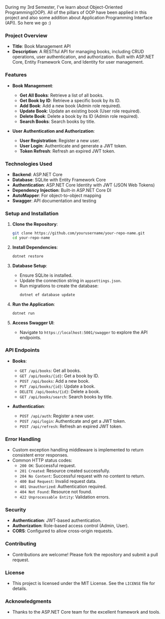 During my 3rd Semester, I've learn about Object-Oriented Programming(OOP). All of the pillars of OOP have been applied in this project and also some addition about Application Programming Interface (API). So here we go :)

### Project Overview
- **Title**: Book Management API
- **Description**: A RESTful API for managing books, including CRUD operations, user authentication, and authorization. Built with ASP.NET Core, Entity Framework Core, and Identity for user management.

### Features
- **Book Management**:
  - **Get All Books**: Retrieve a list of all books.
  - **Get Book by ID**: Retrieve a specific book by its ID.
  - **Add Book**: Add a new book (Admin role required).
  - **Update Book**: Update an existing book (User role required).
  - **Delete Book**: Delete a book by its ID (Admin role required).
  - **Search Books**: Search books by title.

- **User Authentication and Authorization**:
  - **User Registration**: Register a new user.
  - **User Login**: Authenticate and generate a JWT token.
  - **Token Refresh**: Refresh an expired JWT token.

### Technologies Used
- **Backend**: ASP.NET Core
- **Database**: SQLite with Entity Framework Core
- **Authentication**: ASP.NET Core Identity with JWT (JSON Web Tokens)
- **Dependency Injection**: Built-in ASP.NET Core DI
- **AutoMapper**: For object-to-object mapping
- **Swagger**: API documentation and testing

### Setup and Installation
1. **Clone the Repository**:
   ```bash
   git clone https://github.com/yourusername/your-repo-name.git
   cd your-repo-name
   ```

2. **Install Dependencies**:
   ```bash
   dotnet restore
   ```

3. **Database Setup**:
   - Ensure SQLite is installed.
   - Update the connection string in `appsettings.json`.
   - Run migrations to create the database:
     ```bash
     dotnet ef database update
     ```

4. **Run the Application**:
   ```bash
   dotnet run
   ```

5. **Access Swagger UI**:
   - Navigate to `https://localhost:5001/swagger` to explore the API endpoints.

### API Endpoints
- **Books**:
  - `GET /api/books`: Get all books.
  - `GET /api/books/{id}`: Get a book by ID.
  - `POST /api/books`: Add a new book.
  - `PUT /api/books/{id}`: Update a book.
  - `DELETE /api/books/{id}`: Delete a book.
  - `GET /api/books/search`: Search books by title.

- **Authentication**:
  - `POST /api/auth`: Register a new user.
  - `POST /api/login`: Authenticate and get a JWT token.
  - `POST /api/refresh`: Refresh an expired JWT token.

### Error Handling
- Custom exception handling middleware is implemented to return consistent error responses.
- Common HTTP status codes:
  - `200 OK`: Successful request.
  - `201 Created`: Resource created successfully.
  - `204 No Content`: Successful request with no content to return.
  - `400 Bad Request`: Invalid request data.
  - `401 Unauthorized`: Authentication required.
  - `404 Not Found`: Resource not found.
  - `422 Unprocessable Entity`: Validation errors.

### Security
- **Authentication**: JWT-based authentication.
- **Authorization**: Role-based access control (Admin, User).
- **CORS**: Configured to allow cross-origin requests.

### Contributing
- Contributions are welcome! Please fork the repository and submit a pull request.

### License
- This project is licensed under the MIT License. See the `LICENSE` file for details.

### Acknowledgments
- Thanks to the ASP.NET Core team for the excellent framework and tools.

